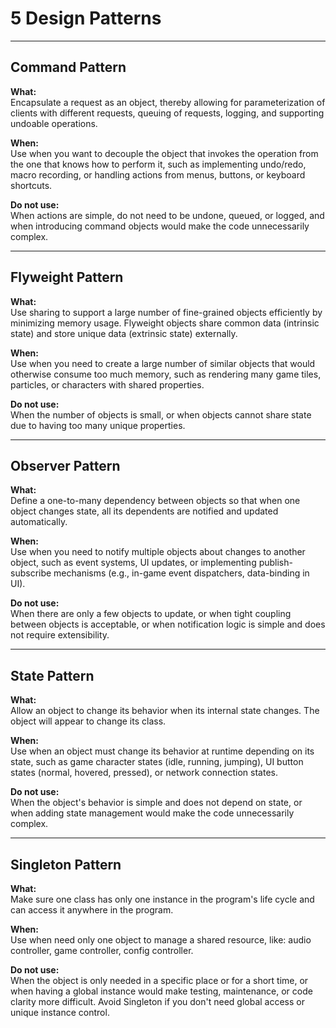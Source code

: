 # 5 Design Patterns

---

## Command Pattern  
**What:**  
Encapsulate a request as an object, thereby allowing for parameterization of clients with different requests, queuing of requests, logging, and supporting undoable operations.  

**When:**  
Use when you want to decouple the object that invokes the operation from the one that knows how to perform it, such as implementing undo/redo, macro recording, or handling actions from menus, buttons, or keyboard shortcuts.  

**Do not use:**  
When actions are simple, do not need to be undone, queued, or logged, and when introducing command objects would make the code unnecessarily complex.

---

## Flyweight Pattern  
**What:**  
Use sharing to support a large number of fine-grained objects efficiently by minimizing memory usage. Flyweight objects share common data (intrinsic state) and store unique data (extrinsic state) externally.  

**When:**  
Use when you need to create a large number of similar objects that would otherwise consume too much memory, such as rendering many game tiles, particles, or characters with shared properties.  

**Do not use:**  
When the number of objects is small, or when objects cannot share state due to having too many unique properties.

---

## Observer Pattern  
**What:**  
Define a one-to-many dependency between objects so that when one object changes state, all its dependents are notified and updated automatically.  

**When:**  
Use when you need to notify multiple objects about changes to another object, such as event systems, UI updates, or implementing publish-subscribe mechanisms (e.g., in-game event dispatchers, data-binding in UI).  

**Do not use:**  
When there are only a few objects to update, or when tight coupling between objects is acceptable, or when notification logic is simple and does not require extensibility.

---

## State Pattern  
**What:**  
Allow an object to change its behavior when its internal state changes. The object will appear to change its class.

**When:**  
Use when an object must change its behavior at runtime depending on its state, such as game character states (idle, running, jumping), UI button states (normal, hovered, pressed), or network connection states.  

**Do not use:**  
When the object's behavior is simple and does not depend on state, or when adding state management would make the code unnecessarily complex.

---

## Singleton Pattern  
**What:**  
Make sure one class has only one instance in the program's life cycle and can access it anywhere in the program.  

**When:**  
Use when need only one object to manage a shared resource, like: audio controller, game controller, config controller.

**Do not use:**  
When the object is only needed in a specific place or for a short time, or when having a global instance would make testing, maintenance, or code clarity more difficult. Avoid Singleton if you don't need global access or unique instance control.